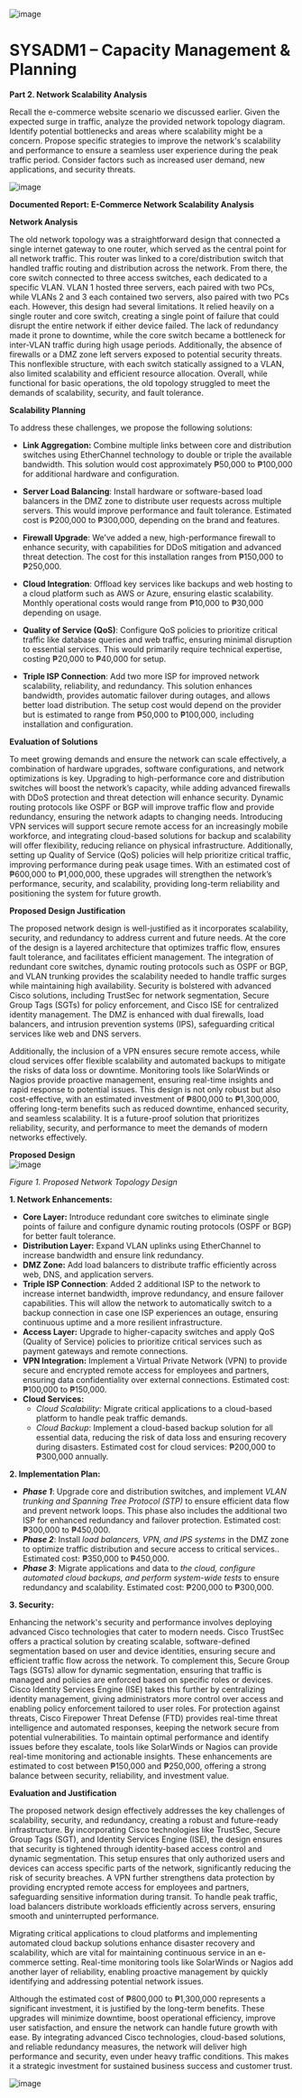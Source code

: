 ![image](https://github.com/user-attachments/assets/8e33aca4-59e9-4858-8713-e1fde5a05c50)


# **SYSADM1 – Capacity Management & Planning**

**Part 2\. Network Scalability Analysis**

Recall the e-commerce website scenario we discussed earlier. Given the expected surge in traffic, analyze the provided network topology diagram. Identify potential bottlenecks and areas where scalability might be a concern. Propose specific strategies to improve the network's scalability and performance to ensure a seamless user experience during the peak traffic period. Consider factors such as increased user demand, new applications, and security threats.

![image](https://github.com/user-attachments/assets/17297652-715d-4001-84c4-086f65631a84)

**Documented Report: E-Commerce Network Scalability Analysis**

**Network Analysis**

The old network topology was a straightforward design that connected a single internet gateway to one router, which served as the central point for all network traffic. This router was linked to a core/distribution switch that handled traffic routing and distribution across the network. From there, the core switch connected to three access switches, each dedicated to a specific VLAN. VLAN 1 hosted three servers, each paired with two PCs, while VLANs 2 and 3 each contained two servers, also paired with two PCs each. However, this design had several limitations. It relied heavily on a single router and core switch, creating a single point of failure that could disrupt the entire network if either device failed. The lack of redundancy made it prone to downtime, while the core switch became a bottleneck for inter-VLAN traffic during high usage periods. Additionally, the absence of firewalls or a DMZ zone left servers exposed to potential security threats. This nonflexible structure, with each switch statically assigned to a VLAN, also limited scalability and efficient resource allocation. Overall, while functional for basic operations, the old topology struggled to meet the demands of scalability, security, and fault tolerance.

**Scalability Planning**

To address these challenges, we propose the following solutions:

* **Link Aggregation:** Combine multiple links between core and distribution switches using EtherChannel technology to double or triple the available bandwidth. This solution would cost approximately ₱50,000 to ₱100,000 for additional hardware and configuration.  
    
* **Server Load Balancing**: Install hardware or software-based load balancers in the DMZ zone to distribute user requests across multiple servers. This would improve performance and fault tolerance. Estimated cost is ₱200,000 to ₱300,000, depending on the brand and features.  
    
* **Firewall Upgrade**: We’ve added a new, high-performance firewall to enhance security, with capabilities for DDoS mitigation and advanced threat detection. The cost for this installation ranges from ₱150,000 to ₱250,000.  
    
* **Cloud Integration**: Offload key services like backups and web hosting to a cloud platform such as AWS or Azure, ensuring elastic scalability. Monthly operational costs would range from ₱10,000 to ₱30,000 depending on usage.  
    
* **Quality of Service (QoS)**: Configure QoS policies to prioritize critical traffic like database queries and web traffic, ensuring minimal disruption to essential services. This would primarily require technical expertise, costing ₱20,000 to ₱40,000 for setup.  
    
* **Triple ISP Connection**: Add two more ISP for improved network scalability, reliability, and redundancy. This solution enhances bandwidth, provides automatic failover during outages, and allows better load distribution. The setup cost would depend on the provider but is estimated to range from ₱50,000 to ₱100,000, including installation and configuration.

**Evaluation of Solutions**

To meet growing demands and ensure the network can scale effectively, a combination of hardware upgrades, software configurations, and network optimizations is key. Upgrading to high-performance core and distribution switches will boost the network’s capacity, while adding advanced firewalls with DDoS protection and threat detection will enhance security. Dynamic routing protocols like OSPF or BGP will improve traffic flow and provide redundancy, ensuring the network adapts to changing needs. Introducing VPN services will support secure remote access for an increasingly mobile workforce, and integrating cloud-based solutions for backup and scalability will offer flexibility, reducing reliance on physical infrastructure. Additionally, setting up Quality of Service (QoS) policies will help prioritize critical traffic, improving performance during peak usage times. With an estimated cost of ₱600,000 to ₱1,000,000, these upgrades will strengthen the network’s performance, security, and scalability, providing long-term reliability and positioning the system for future growth.

**Proposed Design Justification**

The proposed network design is well-justified as it incorporates scalability, security, and redundancy to address current and future needs. At the core of the design is a layered architecture that optimizes traffic flow, ensures fault tolerance, and facilitates efficient management. The integration of redundant core switches, dynamic routing protocols such as OSPF or BGP, and VLAN trunking provides the scalability needed to handle traffic surges while maintaining high availability. Security is bolstered with advanced Cisco solutions, including TrustSec for network segmentation, Secure Group Tags (SGTs) for policy enforcement, and Cisco ISE for centralized identity management. The DMZ is enhanced with dual firewalls, load balancers, and intrusion prevention systems (IPS), safeguarding critical services like web and DNS servers.

Additionally, the inclusion of a VPN ensures secure remote access, while cloud services offer flexible scalability and automated backups to mitigate the risks of data loss or downtime. Monitoring tools like SolarWinds or Nagios provide proactive management, ensuring real-time insights and rapid response to potential issues. This design is not only robust but also cost-effective, with an estimated investment of ₱800,000 to ₱1,300,000, offering long-term benefits such as reduced downtime, enhanced security, and seamless scalability. It is a future-proof solution that prioritizes reliability, security, and performance to meet the demands of modern networks effectively.

**Proposed Design**  
![image](https://github.com/user-attachments/assets/b84ccbd0-db36-461b-b022-4047978befdc)

*Figure 1\. Proposed Network Topology Design*

**1\. Network Enhancements:**

* **Core Layer:** Introduce redundant core switches to eliminate single points of failure and configure dynamic routing protocols (OSPF or BGP) for better fault tolerance.  
* **Distribution Layer:** Expand VLAN uplinks using EtherChannel to increase bandwidth and ensure link redundancy.  
* **DMZ Zone:** Add load balancers to distribute traffic efficiently across web, DNS, and application servers.  
* **Triple ISP Connection**: Added 2 additional ISP to the network to increase internet bandwidth, improve redundancy, and ensure failover capabilities. This will allow the network to automatically switch to a backup connection in case one ISP experiences an outage, ensuring continuous uptime and a more resilient infrastructure.  
* **Access Layer:** Upgrade to higher-capacity switches and apply QoS (Quality of Service) policies to prioritize critical services such as payment gateways and remote connections.  
* **VPN Integration:** Implement a Virtual Private Network (VPN) to provide secure and encrypted remote access for employees and partners, ensuring data confidentiality over external connections. Estimated cost: ₱100,000 to ₱150,000.  
* **Cloud Services:**  
  * *Cloud Scalability:* Migrate critical applications to a cloud-based platform to handle peak traffic demands.  
  * *Cloud Backup*: Implement a cloud-based backup solution for all essential data, reducing the risk of data loss and ensuring recovery during disasters. Estimated cost for cloud services: ₱200,000 to ₱300,000 annually.

	

**2\. Implementation Plan:**

* ***Phase 1***: Upgrade core and distribution switches, and implement *VLAN trunking and Spanning Tree Protocol (STP)* to ensure efficient data flow and prevent network loops. This phase also includes the additional two ISP for enhanced redundancy and failover protection. Estimated cost: ₱300,000 to ₱450,000.  
* ***Phase 2***: Install *load balancers, VPN, and IPS systems* in the DMZ zone to optimize traffic distribution and secure access to critical services.. Estimated cost: ₱350,000 to ₱450,000.  
* ***Phase 3***: Migrate applications and data to *the cloud, configure automated cloud backups, and perform system-wide tests* to ensure redundancy and scalability. Estimated cost: ₱200,000 to ₱300,000.

**3\. Security:** 

Enhancing the network's security and performance involves deploying advanced Cisco technologies that cater to modern needs. Cisco TrustSec offers a practical solution by creating scalable, software-defined segmentation based on user and device identities, ensuring secure and efficient traffic flow across the network. To complement this, Secure Group Tags (SGTs) allow for dynamic segmentation, ensuring that traffic is managed and policies are enforced based on specific roles or devices. Cisco Identity Services Engine (ISE) takes this further by centralizing identity management, giving administrators more control over access and enabling policy enforcement tailored to user roles. For protection against threats, Cisco Firepower Threat Defense (FTD) provides real-time threat intelligence and automated responses, keeping the network secure from potential vulnerabilities. To maintain optimal performance and identify issues before they escalate, tools like SolarWinds or Nagios can provide real-time monitoring and actionable insights. These enhancements are estimated to cost between ₱150,000 and ₱250,000, offering a strong balance between security, reliability, and investment value.

	

**Evaluation and Justification**

The proposed network design effectively addresses the key challenges of scalability, security, and redundancy, creating a robust and future-ready infrastructure. By incorporating Cisco technologies like TrustSec, Secure Group Tags (SGT), and Identity Services Engine (ISE), the design ensures that security is tightened through identity-based access control and dynamic segmentation. This setup ensures that only authorized users and devices can access specific parts of the network, significantly reducing the risk of security breaches. A VPN further strengthens data protection by providing encrypted remote access for employees and partners, safeguarding sensitive information during transit. To handle peak traffic, load balancers distribute workloads efficiently across servers, ensuring smooth and uninterrupted performance.

Migrating critical applications to cloud platforms and implementing automated cloud backup solutions enhance disaster recovery and scalability, which are vital for maintaining continuous service in an e-commerce setting. Real-time monitoring tools like SolarWinds or Nagios add another layer of reliability, enabling proactive management by quickly identifying and addressing potential network issues.

Although the estimated cost of ₱800,000 to ₱1,300,000 represents a significant investment, it is justified by the long-term benefits. These upgrades will minimize downtime, boost operational efficiency, improve user satisfaction, and ensure the network can handle future growth with ease. By integrating advanced Cisco technologies, cloud-based solutions, and reliable redundancy measures, the network will deliver high performance and security, even under heavy traffic conditions. This makes it a strategic investment for sustained business success and customer trust.

![image](https://github.com/user-attachments/assets/f806ce83-f39f-4441-b144-f61eb1ad6b08)
